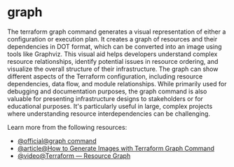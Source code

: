 # graph

The terraform graph command generates a visual representation of either a configuration or execution plan. It creates a graph of resources and their dependencies in DOT format, which can be converted into an image using tools like Graphviz. This visual aid helps developers understand complex resource relationships, identify potential issues in resource ordering, and visualize the overall structure of their infrastructure. The graph can show different aspects of the Terraform configuration, including resource dependencies, data flow, and module relationships. While primarily used for debugging and documentation purposes, the graph command is also valuable for presenting infrastructure designs to stakeholders or for educational purposes. It's particularly useful in large, complex projects where understanding resource interdependencies can be challenging.

Learn more from the following resources:

- [@official@graph command](https://developer.hashicorp.com/terraform/cli/commands/graph)
- [@article@How to Generate Images with Terraform Graph Command](https://spacelift.io/blog/terraform-graph)
- [@video@Terraform — Resource Graph](https://www.youtube.com/watch?v=YbnBstMyVEI)